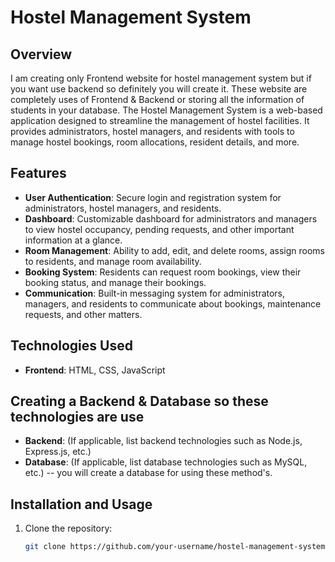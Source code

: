 # Hostel Management System

## Overview
I am creating only Frontend website for hostel management system but if you want use backend so definitely you will create it. These website are completely uses of Frontend & Backend or storing all the information of students in your database.
The Hostel Management System is a web-based application designed to streamline the management of hostel facilities. It provides administrators, hostel managers, and residents with tools to manage hostel bookings, room allocations, resident details, and more.

## Features
- **User Authentication**: Secure login and registration system for administrators, hostel managers, and residents.
- **Dashboard**: Customizable dashboard for administrators and managers to view hostel occupancy, pending requests, and other important information at a glance.
- **Room Management**: Ability to add, edit, and delete rooms, assign rooms to residents, and manage room availability.
- **Booking System**: Residents can request room bookings, view their booking status, and manage their bookings.
- **Communication**: Built-in messaging system for administrators, managers, and residents to communicate about bookings, maintenance requests, and other matters.

## Technologies Used
- **Frontend**: HTML, CSS, JavaScript
  
## Creating a Backend & Database so these technologies are use
- **Backend**: (If applicable, list backend technologies such as Node.js, Express.js, etc.)
- **Database**: (If applicable, list database technologies such as MySQL, etc.) -- you will create a database for using these method's.

## Installation and Usage
1. Clone the repository:
   ```bash
   git clone https://github.com/your-username/hostel-management-system.git
